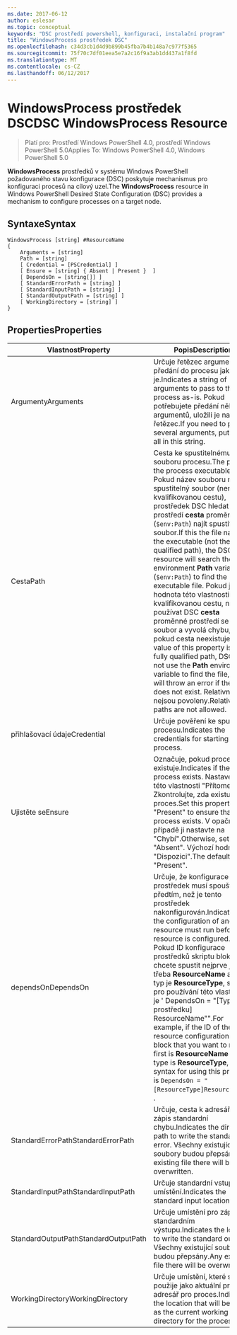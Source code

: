 ```yaml
---
ms.date: 2017-06-12
author: eslesar
ms.topic: conceptual
keywords: "DSC prostředí powershell, konfiguraci, instalační program"
title: "WindowsProcess prostředek DSC"
ms.openlocfilehash: c34d3cb1d4d9b899b45fba7b4b148a7c977f5365
ms.sourcegitcommit: 75f70c7df01eea5e7a2c16f9a3ab1dd437a1f8fd
ms.translationtype: MT
ms.contentlocale: cs-CZ
ms.lasthandoff: 06/12/2017
---
```

# <a name="dsc-windowsprocess-resource"></a><span data-ttu-id="3761b-103">WindowsProcess prostředek DSC</span><span class="sxs-lookup"><span data-stu-id="3761b-103">DSC WindowsProcess Resource</span></span>

> <span data-ttu-id="3761b-104">Platí pro: Prostředí Windows PowerShell 4.0, prostředí Windows PowerShell 5.0</span><span class="sxs-lookup"><span data-stu-id="3761b-104">Applies To: Windows PowerShell 4.0, Windows PowerShell 5.0</span></span>

<span data-ttu-id="3761b-105">**WindowsProcess** prostředků v systému Windows PowerShell požadovaného stavu konfigurace (DSC) poskytuje mechanismus pro konfiguraci procesů na cílový uzel.</span><span class="sxs-lookup"><span data-stu-id="3761b-105">The **WindowsProcess** resource in Windows PowerShell Desired State Configuration (DSC) provides a mechanism to configure processes on a target node.</span></span>

## <a name="syntax"></a><span data-ttu-id="3761b-106">Syntaxe</span><span class="sxs-lookup"><span data-stu-id="3761b-106">Syntax</span></span>

```
WindowsProcess [string] #ResourceName
{
    Arguments = [string]
    Path = [string]
    [ Credential = [PSCredential] ]
    [ Ensure = [string] { Absent | Present }  ]
    [ DependsOn = [string[]] ]
    [ StandardErrorPath = [string] ]
    [ StandardInputPath = [string] ]
    [ StandardOutputPath = [string] ]
    [ WorkingDirectory = [string] ]
}
```

## <a name="properties"></a><span data-ttu-id="3761b-107">Properties</span><span class="sxs-lookup"><span data-stu-id="3761b-107">Properties</span></span>
|  <span data-ttu-id="3761b-108">Vlastnost</span><span class="sxs-lookup"><span data-stu-id="3761b-108">Property</span></span>  |  <span data-ttu-id="3761b-109">Popis</span><span class="sxs-lookup"><span data-stu-id="3761b-109">Description</span></span>   | 
|---|---| 
| <span data-ttu-id="3761b-110">Argumenty</span><span class="sxs-lookup"><span data-stu-id="3761b-110">Arguments</span></span>| <span data-ttu-id="3761b-111">Určuje řetězec argumenty předání do procesu jako-je.</span><span class="sxs-lookup"><span data-stu-id="3761b-111">Indicates a string of arguments to pass to the process as-is.</span></span> <span data-ttu-id="3761b-112">Pokud potřebujete předání několik argumentů, uložili je na tento řetězec.</span><span class="sxs-lookup"><span data-stu-id="3761b-112">If you need to pass several arguments, put them all in this string.</span></span>| 
| <span data-ttu-id="3761b-113">Cesta</span><span class="sxs-lookup"><span data-stu-id="3761b-113">Path</span></span>| <span data-ttu-id="3761b-114">Cesta ke spustitelnému souboru procesu.</span><span class="sxs-lookup"><span data-stu-id="3761b-114">The path to the process executable.</span></span> <span data-ttu-id="3761b-115">Pokud název souboru nebo spustitelný soubor (není plně kvalifikovanou cestu), prostředek DSC hledat prostředí **cesta** proměnné (`$env:Path`) najít spustitelný soubor.</span><span class="sxs-lookup"><span data-stu-id="3761b-115">If this the file name of the executable (not the fully qualified path), the DSC resource will search the environment **Path** variable (`$env:Path`) to find the executable file.</span></span> <span data-ttu-id="3761b-116">Pokud je hodnota této vlastnosti plně kvalifikovanou cestu, nebude používat DSC **cesta** proměnné prostředí se najít soubor a vyvolá chybu, pokud cesta neexistuje.</span><span class="sxs-lookup"><span data-stu-id="3761b-116">If the value of this property is a fully qualified path, DSC will not use the **Path** environment variable to find the file, and will throw an error if the path does not exist.</span></span> <span data-ttu-id="3761b-117">Relativní cesty nejsou povoleny.</span><span class="sxs-lookup"><span data-stu-id="3761b-117">Relative paths are not allowed.</span></span>| 
| <span data-ttu-id="3761b-118">přihlašovací údaje</span><span class="sxs-lookup"><span data-stu-id="3761b-118">Credential</span></span>| <span data-ttu-id="3761b-119">Určuje pověření ke spuštění procesu.</span><span class="sxs-lookup"><span data-stu-id="3761b-119">Indicates the credentials for starting the process.</span></span>| 
| <span data-ttu-id="3761b-120">Ujistěte se</span><span class="sxs-lookup"><span data-stu-id="3761b-120">Ensure</span></span>| <span data-ttu-id="3761b-121">Označuje, pokud proces existuje.</span><span class="sxs-lookup"><span data-stu-id="3761b-121">Indicates if the process exists.</span></span> <span data-ttu-id="3761b-122">Nastavením této vlastnosti "Přítomen" Zkontrolujte, zda existuje proces.</span><span class="sxs-lookup"><span data-stu-id="3761b-122">Set this property to "Present" to ensure that the process exists.</span></span> <span data-ttu-id="3761b-123">V opačném případě ji nastavte na "Chybí".</span><span class="sxs-lookup"><span data-stu-id="3761b-123">Otherwise, set it to "Absent".</span></span> <span data-ttu-id="3761b-124">Výchozí hodnota je "Dispozici".</span><span class="sxs-lookup"><span data-stu-id="3761b-124">The default is "Present".</span></span>| 
| <span data-ttu-id="3761b-125">dependsOn</span><span class="sxs-lookup"><span data-stu-id="3761b-125">DependsOn</span></span> | <span data-ttu-id="3761b-126">Určuje, že konfigurace jiný prostředek musí spouštět předtím, než je tento prostředek nakonfigurován.</span><span class="sxs-lookup"><span data-stu-id="3761b-126">Indicates that the configuration of another resource must run before this resource is configured.</span></span> <span data-ttu-id="3761b-127">Pokud ID konfigurace prostředků skriptu blok, který chcete spustit nejprve je třeba __ResourceName__ a její typ je __ResourceType__, syntaxe pro používání této vlastnosti je ' DependsOn = "[Typ prostředku] ResourceName"".</span><span class="sxs-lookup"><span data-stu-id="3761b-127">For example, if the ID of the resource configuration script block that you want to run first is __ResourceName__ and its type is __ResourceType__, the syntax for using this property is `DependsOn = "[ResourceType]ResourceName"`\` .</span></span>| 
| <span data-ttu-id="3761b-128">StandardErrorPath</span><span class="sxs-lookup"><span data-stu-id="3761b-128">StandardErrorPath</span></span>| <span data-ttu-id="3761b-129">Určuje, cesta k adresáři pro zápis standardní chybu.</span><span class="sxs-lookup"><span data-stu-id="3761b-129">Indicates the directory path to write the standard error.</span></span> <span data-ttu-id="3761b-130">Všechny existující soubory budou přepsány.</span><span class="sxs-lookup"><span data-stu-id="3761b-130">Any existing file there will be overwritten.</span></span>| 
| <span data-ttu-id="3761b-131">StandardInputPath</span><span class="sxs-lookup"><span data-stu-id="3761b-131">StandardInputPath</span></span>| <span data-ttu-id="3761b-132">Určuje standardní vstupní umístění.</span><span class="sxs-lookup"><span data-stu-id="3761b-132">Indicates the standard input location.</span></span>| 
| <span data-ttu-id="3761b-133">StandardOutputPath</span><span class="sxs-lookup"><span data-stu-id="3761b-133">StandardOutputPath</span></span>| <span data-ttu-id="3761b-134">Určuje umístění pro zápis ve standardním výstupu.</span><span class="sxs-lookup"><span data-stu-id="3761b-134">Indicates the location to write the standard output.</span></span> <span data-ttu-id="3761b-135">Všechny existující soubory budou přepsány.</span><span class="sxs-lookup"><span data-stu-id="3761b-135">Any existing file there will be overwritten.</span></span>| 
| <span data-ttu-id="3761b-136">WorkingDirectory</span><span class="sxs-lookup"><span data-stu-id="3761b-136">WorkingDirectory</span></span>| <span data-ttu-id="3761b-137">Určuje umístění, které se použije jako aktuální pracovní adresář pro proces.</span><span class="sxs-lookup"><span data-stu-id="3761b-137">Indicates the location that will be used as the current working directory for the process.</span></span>| 

